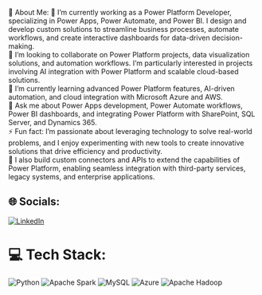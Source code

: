 💫 About Me:
🔭 I’m currently working as a Power Platform Developer, specializing in Power Apps, Power Automate, and Power BI. I design and develop custom solutions to streamline business processes, automate workflows, and create interactive dashboards for data-driven decision-making.<br>
👯 I’m looking to collaborate on Power Platform projects, data visualization solutions, and automation workflows. I’m particularly interested in projects involving AI integration with Power Platform and scalable cloud-based solutions.<br>
🌱 I’m currently learning advanced Power Platform features, AI-driven automation, and cloud integration with Microsoft Azure and AWS.<br>
💬 Ask me about Power Apps development, Power Automate workflows, Power BI dashboards, and integrating Power Platform with SharePoint, SQL Server, and Dynamics 365.<br>
⚡ Fun fact: I’m passionate about leveraging technology to solve real-world problems, and I enjoy experimenting with new tools to create innovative solutions that drive efficiency and productivity.
<br>
🔧 I also build custom connectors and APIs to extend the capabilities of Power Platform, enabling seamless integration with third-party services, legacy systems, and enterprise applications.

## 🌐 Socials:
[![LinkedIn](https://img.shields.io/badge/LinkedIn-%230077B5.svg?logo=linkedin&logoColor=white)](https://www.linkedin.com/in/narendharanugu/) 

# 💻 Tech Stack:
![Python](https://img.shields.io/badge/python-3670A0?style=for-the-badge&logo=python&logoColor=ffdd54) ![Apache Spark](https://img.shields.io/badge/Apache%20Spark-FDEE21?style=for-the-badge&logo=apachespark&logoColor=black) ![MySQL](https://img.shields.io/badge/mysql-4479A1.svg?style=for-the-badge&logo=mysql&logoColor=white) ![Azure](https://img.shields.io/badge/azure-%230072C6.svg?style=for-the-badge&logo=microsoftazure&logoColor=white) ![Apache Hadoop](https://img.shields.io/badge/Apache%20Hadoop-66CCFF?style=for-the-badge&logo=apachehadoop&logoColor=black) 